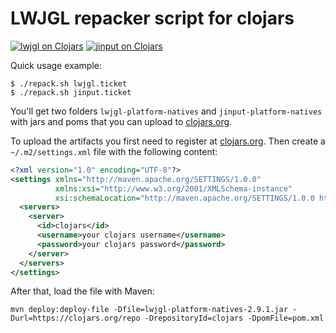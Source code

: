 # LWJGL repacker script for clojars

[![lwjgl on Clojars](http://clojars.org/ru.org.codingteam/lwjgl-platform-natives/latest-version.svg)](http://clojars.org/ru.org.codingteam/lwjgl-platform-natives)
[![jinput on Clojars](http://clojars.org/ru.org.codingteam/jinput-platform-natives/latest-version.svg)](http://clojars.org/ru.org.codingteam/jinput-platform-natives)

Quick usage example:

    $ ./repack.sh lwjgl.ticket
    $ ./repack.sh jinput.ticket

You'll get two folders `lwjgl-platform-natives` and
`jinput-platform-natives` with jars and poms that you can upload to
[clojars.org](http://clojars.org/).

To upload the artifacts you first need to register at [clojars.org](http://clojars.org/). Then create a `~/.m2/settings.xml` file with the following content:

```xml
<?xml version="1.0" encoding="UTF-8"?>
<settings xmlns="http://maven.apache.org/SETTINGS/1.0.0" 
          xmlns:xsi="http://www.w3.org/2001/XMLSchema-instance" 
          xsi:schemaLocation="http://maven.apache.org/SETTINGS/1.0.0 http://maven.apache.org/xsd/settings-1.0.0.xsd">
  <servers>
	<server>
      <id>clojars</id>
      <username>your clojars username</username>
      <password>your clojars password</password>
    </server>
  </servers>
</settings>
```

After that, load the file with Maven:

    mvn deploy:deploy-file -Dfile=lwjgl-platform-natives-2.9.1.jar -Durl=https://clojars.org/repo -DrepositoryId=clojars -DpomFile=pom.xml
